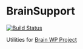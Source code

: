 BrainSupport
============

[![Build Status](https://api.travis-ci.org/Giuseppe-Mazzapica/BrainSupport.svg)](https://travis-ci.org/Giuseppe-Mazzapica/BrainSupport)

Utilities for [Brain WP Project](http://giuseppe-mazzapica.github.io/Brain)
